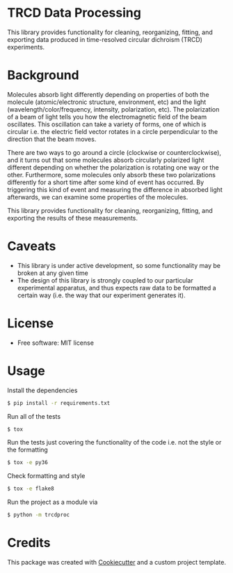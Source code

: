 # TRCD Data Processing

This library provides functionality for cleaning, reorganizing, fitting, and exporting data produced in time-resolved circular dichroism (TRCD) experiments.

# Background

Molecules absorb light differently depending on properties of both the molecule (atomic/electronic structure, environment, etc) and the light (wavelength/color/frequency, intensity, polarization, etc). The polarization of a beam of light tells you how the electromagnetic field of the beam oscillates. This oscillation can take a variety of forms, one of which is circular i.e. the electric field vector rotates in a circle perpendicular to the direction that the beam moves. 

There are two ways to go around a circle (clockwise or counterclockwise), and it turns out that some molecules absorb circularly polarized light different depending on whether the polarization is rotating one way or the other. Furthermore, some molecules only absorb these two polarizations differently for a short time after some kind of event has occurred. By triggering this kind of event and measuring the difference in absorbed light afterwards, we can examine some properties of the molecules.

This library provides functionality for cleaning, reorganizing, fitting, and exporting the results of these measurements.

# Caveats

* This library is under active development, so some functionality may be broken at any given time
* The design of this library is strongly coupled to our particular experimental apparatus, and thus expects raw data to be formatted a certain way (i.e. the way that our experiment generates it). 

# License

* Free software: MIT license


# Usage

Install the dependencies
```bash
$ pip install -r requirements.txt
```

Run all of the tests
```bash
$ tox
```

Run the tests just covering the functionality of the code i.e. not the style or the formatting
```bash
$ tox -e py36
```

Check formatting and style
```bash
$ tox -e flake8
```

Run the project as a module via
```bash
$ python -m trcdproc
```

# Credits

This package was created with [Cookiecutter](https://github.com/audreyr/cookiecutter) and a custom project template.

